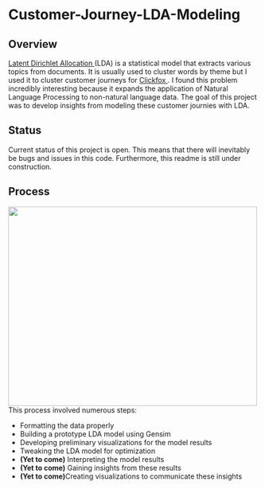 # Customer-Journey-LDA-Modeling

## Overview
<a href ='http://www.jmlr.org/papers/volume3/blei03a/blei03a.pdf'> Latent Dirichlet Allocation </a> (LDA) is a statistical model that extracts various topics from documents. It is usually used to cluster words by theme but I used it to cluster customer journeys for <a href='https://www.clickfox.com/'> Clickfox </a>. I found this problem incredibly interesting because it expands the application of Natural Language Processing to non-natural language data. The goal of this project was to develop insights from modeling these customer journies with LDA.

## Status
Current status of this project is open. This means that there will inevitably be bugs and issues in this code. Furthermore, this readme is still under construction.

## Process
<img src='optimal.png' style="width:500px; height:400px;"><br>
This process involved numerous steps:
<ul>
    <li>Formatting the data properly
    <li>Building a prototype LDA model using Gensim
    <li>Developing preliminary visualizations for the model results
    <li>Tweaking the LDA model for optimization
    <li><strong>(Yet to come)</strong> Interpreting the model results
    <li><strong>(Yet to come)</strong> Gaining insights from these results
    <li><strong>(Yet to come)</strong>Creating visualizations to communicate these insights
</ul>
